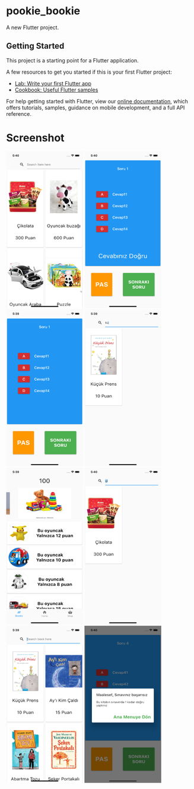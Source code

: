 # pookie_bookie

A new Flutter project.

## Getting Started

This project is a starting point for a Flutter application.

A few resources to get you started if this is your first Flutter project:

- [Lab: Write your first Flutter app](https://flutter.dev/docs/get-started/codelab)
- [Cookbook: Useful Flutter samples](https://flutter.dev/docs/cookbook)

For help getting started with Flutter, view our
[online documentation](https://flutter.dev/docs), which offers tutorials,
samples, guidance on mobile development, and a full API reference.

# Screenshot

<img src='https://github.com/burakJs/Pookie-Bookie/blob/master/Screenshot/simulator_screenshot_1CD4F8AC-FF85-45C2-8CEB-75570D93CA59.png' width="207" height="423">
<img src='https://github.com/burakJs/Pookie-Bookie/blob/master/Screenshot/simulator_screenshot_5AB34657-025E-429E-9163-4769DC481A0B.png' width="207" height="423">
<img src='https://github.com/burakJs/Pookie-Bookie/blob/master/Screenshot/simulator_screenshot_6AB16AFE-7CFF-48A0-B510-965F0B6D6494.png' width="207" height="423">
<img src='https://github.com/burakJs/Pookie-Bookie/blob/master/Screenshot/simulator_screenshot_716682B4-3173-4F96-902D-FE7F4C989B2B.png' width="207" height="423">
<img src='https://github.com/burakJs/Pookie-Bookie/blob/master/Screenshot/simulator_screenshot_B4163476-6A65-4932-9F82-4E4BEE6BCE69.png' width="207" height="423">
<img src='https://github.com/burakJs/Pookie-Bookie/blob/master/Screenshot/simulator_screenshot_CD59587B-9DF2-4796-9482-8276392AFE39.png' width="207" height="423">
<img src='https://github.com/burakJs/Pookie-Bookie/blob/master/Screenshot/simulator_screenshot_D378FED9-7B09-4E8E-831F-3201B811B0E2.png' width="207" height="423">
<img src='https://github.com/burakJs/Pookie-Bookie/blob/master/Screenshot/simulator_screenshot_DCB49493-B3F5-41F5-8391-9648A34C6E07.png' width="207" height="423">

